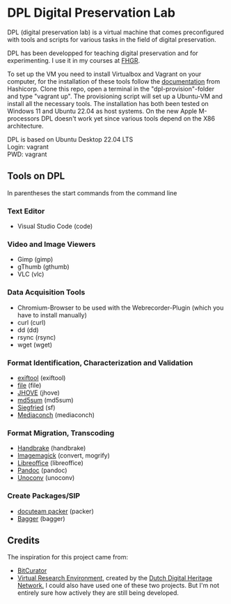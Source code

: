 # DPL Digital Preservation Lab

DPL (digital preservation lab) is a virtual machine that comes preconfigured with tools and scripts for various tasks in the field of digital preservation.
  
DPL has been developped for teaching digital preservation and for experimenting. I use it in my courses at [FHGR](https://www.fhgr.ch/en/).

To set up the VM you need to install Virtualbox and Vagrant on your computer, for the installation of these tools follow the [documentation](https://www.vagrantup.com/docs/installation) from Hashicorp. Clone this repo, open a terminal in the "dpl-provision"-folder and type "vagrant up". The provisioning script will set up a Ubuntu-VM and install all the necessary tools. The installation has both been tested on Windows 11 and Ubuntu 22.04 as host systems. On the new Apple M-processors DPL doesn't work yet since various tools depend on the X86 architecture. 
  
DPL is based on Ubuntu Desktop 22.04 LTS  
Login: vagrant  
PWD: vagrant  


## Tools on DPL
In parentheses the start commands from the command line

### Text Editor
- Visual Studio Code (code)

### Video and Image Viewers
- Gimp (gimp)
- gThumb (gthumb)
- VLC (vlc)

### Data Acquisition Tools
- Chromium-Browser to be used with the Webrecorder-Plugin (which you have to install manually)
- curl (curl)
- dd (dd)
- rsync (rsync)
- wget (wget)

### Format Identification, Characterization and Validation
- [exiftool](https://exiftool.org/) (exiftool)
- [file](https://manpages.ubuntu.com/manpages/xenial/man1/file.1.html) (file)
- [JHOVE](https://jhove.openpreservation.org/) (jhove)
- [md5sum](https://man7.org/linux/man-pages/man1/md5sum.1.html) (md5sum)
- [Siegfried](https://www.itforarchivists.com/siegfried/) (sf)
- [Mediaconch](https://mediaarea.net/MediaConch) (mediaconch)

### Format Migration, Transcoding
- [Handbrake](https://handbrake.fr/) (handbrake)
- [Imagemagick](https://imagemagick.org/index.php) (convert, mogrify)
- [Libreoffice](https://libreoffice.org/) (libreoffice)
- [Pandoc](https://pandoc.org/) (pandoc)
- [Unoconv](https://github.com/unoconv/unoconv) (unoconv)

### Create Packages/SIP
- [docuteam packer](https://docs.docuteam.ch/packer) (packer)
- [Bagger](https://github.com/LibraryOfCongress/bagger) (bagger)

## Credits
The inspiration for this project came from:
- [BitCurator](https://github.com/BitCurator)  
- [Virtual Research Environment](https://openpreservation.org/news/virtual-research-environment-1-0-released/), created by the [Dutch Digital Heritage Network.](https://www.netwerkdigitaalerfgoed.nl/en/)
I could also have used one of these two projects. But I'm not entirely sure how actively they are still being developed.

